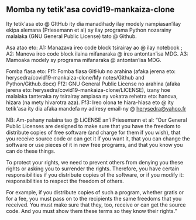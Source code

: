 
## Momba ny tetik'asa covid19-mankaiza-clone

Ity tetik'asa eto @ GItHub ity dia manadihady ilay modely nampiasan’ilay ekipa alemana 
(Priesemann et al) sy ilay programa Python nozarainy malalaka (GNU General Public License) tato @ Github.

Asa atao eto:
A1: Manazava ireo code block tsirairay ao @ ilay notebook ;
A2: Manova ireo code block ilaina mifanaraka @ ireo antontan’isa MDG.
A3: Mamoaka modely sy programa mifanaraka @ antontan’isa MDG.

Fomba fiasa eto:
Ff1: Fomba fiasa GitHub no arahina (afaka jerena eto: herysedra/covid19-mankaiza-clone/My notes/Github and Python/Github.docx)
Ff2: GNU General Public License no arahina (afaka jerena eto: herysedra/covid19-mankaiza-clone/LICENSE), 
izany hoe malalaka tanteraka ny tsirairay ampiasa ny vokatra rehetra eto: hanova, hizara (na mety hivarotra aza).
Ff3: Ireo olona te hiara-hiasa eto @ ity tetik'asa ity dia afaka mandefa ny adiresy email-ny @ herysedra@yahoo.fr
 
NB: Am-pahany nalaina tao @ LiCENSE an’i Priesemann et al:
“Our General Public Licenses are designed to make sure that you have the freedom to distribute copies of free software 
(and charge for them if you wish), that you receive source code or can get it if you want it, that you can change 
the software or use pieces of it in new free programs, and that you know you can do these things.

To protect your rights, we need to prevent others from denying you these rights or asking you to surrender the rights. 
Therefore, you have certain responsibilities if you distribute copies of the software, or if you modify it: 
responsibilities to respect the freedom of others. 

For example, if you distribute copies of such a program, whether gratis or for a fee, you must pass on to the recipients 
the same freedoms that you received. You must make sure that they, too, receive or can get the source code. And you must 
show them these terms so they know their rights.”
